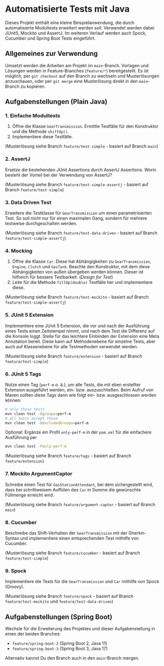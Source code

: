 # Automatisierte Tests mit Java

Dieses Projekt enthält eine kleine Beispielanwendung, die durch automatisierte Modultests 
erweitert werden soll. Verwendet werden dabei JUnit5, Mockito und AssertJ. Im weiteren Verlauf
werden auch Spock, Cucumber und Spring Boot Tests eingeführt.

## Allgemeines zur Verwendung

Umsetzt werden die Arbeiten am Projekt im `main`-Branch. Vorlagen und Lösungen werden in 
Feature-Branches (`feature/*`) bereitgestellt. Es ist möglich, per `git checkout` auf den Branch
zu wechseln und Musterlösungen anzuschauen, oder per `git merge` eine Musterlösung direkt in den
`main`-Branch zu kopieren.

## Aufgabenstellungen (Plain Java)

### 1. Einfache Modultests

1. Öffne die Klasse `GearTransmission`. Ermittle Testfälle für den Konstruktor 
   und die Methode `shiftUp()`.
2. Implementiere diese Testfälle.

(Musterlösung siehe Branch `feature/test-simple` - basiert auf Branch `main`)

### 2. AssertJ

Ersetze die bestehenden JUnit Assertions durch AssertJ Assertions. Worin besteht der Vorteil bei der Verwendung von AssertJ?

(Musterlösung siehe Branch `feature/test-simple-assertj` - basiert auf Branch `feature/test-simple`)

### 3. Data Driven Test

Erweitere die Testklasse für `GearTransmission` um einen parametrisierten Test.
So soll nicht nur für einen maximalen Gang, sondern für mehrere testweise durchgeschalten werden.

(Musterlösung siehe Branch `feature/test-data-driven` - basiert auf Branch `feature/test-simple-assertj`)

### 4. Mocking

1. Öffne die Klasse `Car`. Diese hat Abhängigkeiten zu `GearTransmission`, `Engine`, 
   `Clutch` und `GasTank`. Beachte den Konstruktor, mit dem diese Abhängigkeiten von 
   außen übergeben werden können. Dieser ist hilfreich für bessere Testbarkeit.
   (*Design for Test*)
2. Leite für die Methode `fillUp(double)` Testfälle her und implementiere diese.

(Musterlösung siehe Branch `feature/test-mockito` - basiert auf Branch `feature/test-simple-assertj`)

### 5. JUnit 5 Extension

Implementiere eine JUnit 5 Extension, die vor und nach der Ausführung eines Tests einen
Zeitstempel nimmt, und nach dem Test die Differenz auf die Konsole loggt. Stelle für das leichtere 
Einbinden der Extension eine Meta Annotation bereit. Diese kann auf Methodenebene für einzelne Tests,
aber auch auf Klassenebene für alle Testmethoden verwendet werden.

(Musterlösung siehe Branch `feature/extension` - basiert auf Branch `feature/test-simple`)

### 6. JUnit 5 Tags

Nutze einen Tag (`perf-m` o. ä.), um alle Tests, die mit eben erstellter Extension ausgeführt werden, ein- bzw. auszuschließen.
Beim Aufruf von Maven sollten diese Tags dann wie folgt ein- bzw. ausgeschlossen werden können:

```bash
# only those tests
mvn clean test -Dgroups=perf-m
# all tests except those
mvn clean test -DexcludedGroups=perf-m
```

Optional: Ergänze ein Profil `only-perf-m` in der `pom.xml` für die einfachere Ausführung per 

```bash
mvn clean test -Ponly-perf-m
```

(Musterlösung siehe Branch `feature/tags` - basiert auf Branch `feature/extension`)

### 7. Mockito ArgumentCaptor

Schreibe einen Test für `GasStationAttendant`, bei dem sichergestellt wird, dass bei schrittweisem Auffülen des `Car` in Summe
die gewünschte Füllmenge erreicht wird.

(Musterlösung siehe Branch `feature/argument-captor` - basiert auf Branch `main`)

### 8. Cucumber

Beschreibe das Shift-Verhalten der `GearTransmission` mit der Gherkin-Syntax und implementiere einen entsprechenden Test
mithilfe von Cucumber.

(Musterlösung siehe Branch `feature/cucumber` - basiert auf Branch `feature/test-simple`)

### 9. Spock

Implementiere die Tests für die `GearTransmission` und `Car` mithilfe von Spock (Groovy).

(Musterlösung siehe Branch `feature/spock` - basiert auf Branch `feature/test-mockito` und `feature/test-data-driven`)

## Aufgabenstellungen (Spring Boot)

Wechsle für die Erweiterung des Projektes und dieser Aufgabenstellung in einen der beiden Branches:
 - `feature/spring-boot-2` (Spring Boot 2, Java 11)
 - `feature/spring-boot-3` (Spring Boot 3, Java 17) 

Alternativ kannst Du den Branch auch in den `main`-Branch mergen.
